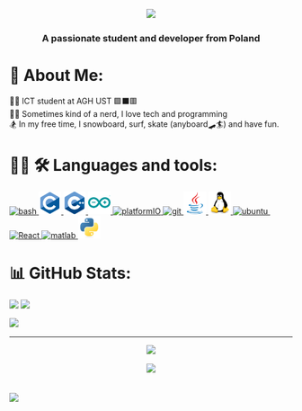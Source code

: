 <p align="center">
  <img src="https://capsule-render.vercel.app/api?type=waving&color=gradient&text=Hello,%20I'm%20Jarek!&animation=fadeIn&height=100&section=header"/>
</p>

<h3 align="center">A passionate student and developer from Poland</h3>

# 💫 About Me:
👨‍🎓 ICT student at AGH UST 🟩⬛️🟥 <br>👨‍💻 Sometimes kind of a nerd, I love tech and programming<br>🏂️ In my free time, I snowboard, surf, skate (anyboard:skateboard::surfer:) and have fun.


<!-- # 🌐 Socials:
<p align="left">
<a href="https://www.linkedin.com/in/przemyslawsosna/" target="blank"><img align="center" src="https://raw.githubusercontent.com/rahuldkjain/github-profile-readme-generator/master/src/images/icons/Social/linked-in-alt.svg" alt="https://www.linkedin.com/in/przemyslawsosna/" height="30" width="40" /></a>
 <a href="https://www.instagram.com/sosenwiosen/" target="blank"><img align="center" src="https://raw.githubusercontent.com/rahuldkjain/github-profile-readme-generator/master/src/images/icons/Social/instagram.svg" alt="https://www.instagram.com/sosenwiosen/" height="30" width="40" /></a>
</p> 
-->
# 👨‍💻 🛠️ Languages and tools:
<p align="left">
 <a href="https://www.gnu.org/software/bash/" target="_blank" rel="noreferrer"> 
   <img src="https://www.vectorlogo.zone/logos/gnu_bash/gnu_bash-icon.svg" alt="bash" width="40" height="40"/> 
  </a> 
 <a href="https://www.cprogramming.com/" target="_blank" rel="noreferrer"> 
   <img src="https://raw.githubusercontent.com/devicons/devicon/master/icons/c/c-original.svg" alt="c" width="40" height="40"/> 
  </a> 
 <a href="https://www.w3schools.com/cpp/" target="_blank" rel="noreferrer"> 
   <img src="https://raw.githubusercontent.com/devicons/devicon/master/icons/cplusplus/cplusplus-original.svg" alt="cplusplus" width="40" height="40"/> 
  </a> 
  <a href="https://www.arduino.cc/" target="_blank" rel="noreferrer">
<img src="https://raw.githubusercontent.com/devicons/devicon/master/icons/arduino/arduino-original.svg" alt="arduino" width="40" height="40"/>
</a>
   <a href="https://platformio.org/" target="_blank" rel="noreferrer"> 
   <img src="https://upload.wikimedia.org/wikipedia/commons/c/cd/PlatformIO_logo.svg" alt="platformIO" width="40" height="40"/> 
  </a>
 <a href="https://git-scm.com/" target="_blank" rel="noreferrer"> 
   <img src="https://www.vectorlogo.zone/logos/git-scm/git-scm-icon.svg" alt="git" width="40" height="40"/> 
  </a> 
 <a href="https://www.java.com" target="_blank" rel="noreferrer"> 
   <img src="https://raw.githubusercontent.com/devicons/devicon/master/icons/java/java-original.svg" alt="java" width="40" height="40"/> 
  </a> 
 <a href="https://www.linux.org/" target="_blank" rel="noreferrer">
   <img src="https://raw.githubusercontent.com/devicons/devicon/master/icons/linux/linux-original.svg" alt="linux" width="40" height="40"/> 
  </a> 
  <a href="https://ubuntu.com/" target="_blank" rel="noreferrer"> 
    <img src="https://www.vectorlogo.zone/logos/ubuntu/ubuntu-tile.svg" alt="ubuntu" width="25" height="25"/> 
  </a>
 <a > <img src="https://upload.wikimedia.org/wikipedia/en/9/98/Blank_button.svg" width="10" height="40"/> 
  </a>  
  <a href="https://react.dev/" target="_blank" rel="noreferrer"> 
   <img src="https://www.vectorlogo.zone/logos/reactjs/reactjs-icon.svg" alt="React" width="40" height="40"/> 
  </a>  
 <a href="https://www.mathworks.com/" target="_blank" rel="noreferrer"> 
   <img src="https://upload.wikimedia.org/wikipedia/commons/2/21/Matlab_Logo.png" alt="matlab" width="40" height="40"/> 
  </a> 
 <a href="https://www.python.org" target="_blank" rel="noreferrer"> 
   <img src="https://raw.githubusercontent.com/devicons/devicon/master/icons/python/python-original.svg" alt="python" width="40" height="40"/> 
  </a> 
</p>

# 📊 GitHub Stats:
<p align="left">
  <img src="https://github-readme-stats.vercel.app/api?username=jarek7410&theme=tokyonight&hide_border=false&include_all_commits=false&count_private=false"/>
  <img src="https://github-readme-stats.vercel.app/api/top-langs/?username=jarek7410&theme=tokyonight&hide_border=false&include_all_commits=false&count_private=false&layout=compact"/>
</p>
<p align="left">
  <img src="https://github-readme-streak-stats.herokuapp.com/?user=jarek7410&theme=tokyonight&hide_border=false"/>
</p>

---

<p align="center">
  <img src="https://github.com/jarek7410/jarek7410/blob/output/github-contribution-grid-snake.svg"/>
</p>

<p align="center">
  <img src="https://capsule-render.vercel.app/api?type=waving&color=gradient&height=100&section=footer"/>
</p>


[![](https://visitcount.itsvg.in/api?id=jarek7410&label=Profile%20Views&pretty=true)](https://visitcount.itsvg.in)
---
<!-- thenks
https://github.com/kyechan99/capsule-render
https://bootcamp.uxdesign.cc/how-to-design-an-attractive-github-profile-readme-3618d6c53783\
-->
